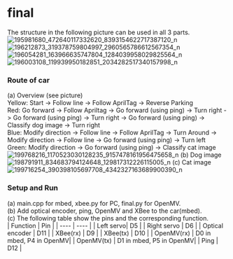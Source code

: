 # final
The structure in the following picture can be used in all 3 parts. <br>
![195981680_472640117332620_8393154622717387120_n](https://user-images.githubusercontent.com/79574115/121262991-8cca4980-c8e7-11eb-9490-8f53aa978ba1.jpg)
![196212873_319378759804997_2960565786612567354_n](https://user-images.githubusercontent.com/79574115/121262995-8f2ca380-c8e7-11eb-8bb1-1d69ffd89e9e.jpg)
![196054281_163966635747804_1284039958029825564_n](https://user-images.githubusercontent.com/79574115/121262997-905dd080-c8e7-11eb-850f-79c597aeca33.jpg)
![196003108_119939950182851_2034282517340157998_n](https://user-images.githubusercontent.com/79574115/121262999-92279400-c8e7-11eb-96bc-51f8957a62fb.jpg)

### Route of car <br>
(a) Overview (see picture) <br>
Yellow: Start -> Follow line -> Follow AprilTag -> Reverse Parking <br>
Red:    Go forward -> Follow Apriltag -> Go forward (using ping) -> Turn right -> Go forward (using ping) -> Turn right -> Go forward (using ping) -> Classify dog image -> Turn right <br>
Blue:   Modify direction -> Follow line -> Follow AprilTag -> Turn Around -> Modify direction -> Follow line -> Go forward (using ping) -> Turn left <br>
Green:  Modify direction -> Go forward (using ping) -> Classify cat image <br>
![199768216_1170523030128235_9157478161956475658_n](https://user-images.githubusercontent.com/79574115/121821856-4f423380-ccce-11eb-8ec1-6f42a53b66db.png)
(b) Dog image <br>
![198791911_834683794124648_129817312226115005_n](https://user-images.githubusercontent.com/79574115/121821869-62ed9a00-ccce-11eb-8563-2e7ea0ef28ac.jpg)
(c) Cat image <br>
![199716254_390398105697708_4342327163689900390_n](https://user-images.githubusercontent.com/79574115/121821882-6f71f280-ccce-11eb-94be-5bbd4dfc203b.jpg)

### Setup and Run <br>
(a) main.cpp for mbed, xbee.py for PC, final.py for OpenMV. <br>
(b) Add optical encoder, ping, OpenMV and XBee to the car(mbed). <br>
(c) The following table show the pins and the corresponding function. <br>
| Function | Pin |
|  ----  | ----  |
| Left servo| D5 |
| Right servo | D6 |
| Optical encoder | D11 |
| XBee(rx) | D9 |
| XBee(tx) | D10 | 
| OpenMV(rx) | D0 in mbed, P4 in OpenMV|
| OpenMV(tx) | D1 in mbed, P5 in OpenMV| 
| Ping | D12 |
